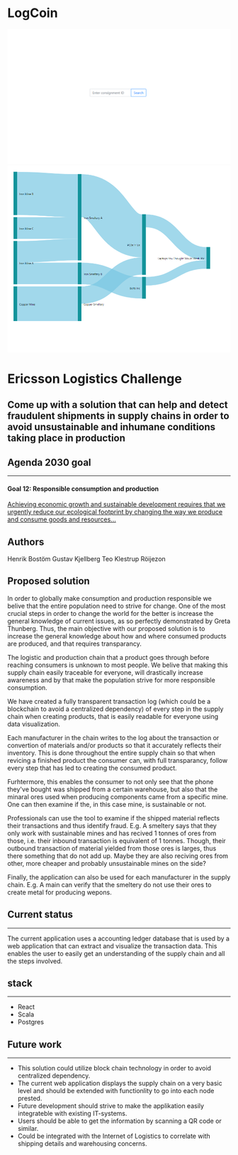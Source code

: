 # LogCoin

![](screenshots/search.png)
![](screenshots/viz.png)

# Ericsson Logistics Challenge

## Come up with a solution that can help and detect fraudulent shipments in supply chains in order to avoid unsustainable and inhumane conditions taking place in production

## Agenda 2030 goal

---

#### Goal 12: Responsible consumption and production

[Achieving economic growth and sustainable development requires that we urgently reduce our ecological footprint by changing the way we produce and consume goods and resources...](https://www.undp.org/content/undp/en/home/sustainable-development-goals/goal-12-responsible-consumption-and-production.html)

## Authors
Henrik Bostöm
Gustav Kjellberg
Teo Klestrup Röijezon

## Proposed solution

In order to globally make consumption and production responsible we belive that the entire population need to strive for change. One of the most crucial steps in order to change the world for the better is increase the general knowledge of current issues, as so perfectly demonstrated by Greta Thunberg. Thus, the main objective with our proposed solution is to increase the general knowledge about how and where consumed products are produced, and that requires transparancy.

The logistic and production chain that a product goes through before reaching consumers is unknown to most people. We belive that making this supply chain easily traceable for everyone, will drastically increase awareness and by that make the population strive for more responsible consumption.

We have created a fully transparent transaction log (which could be a blockchain to avoid a centralized dependency) of every step in the supply chain when creating products, that is easily readable for everyone using data visualization.

Each manufacturer in the chain writes to the log about the transaction or convertion of materials and/or products so that it accurately reflects their inventory. This is done throughout the entire supply chain so that when revicing a finished product the consumer can, with full transparancy, follow every step that has led to creating the consumed product.

Furhtermore, this enables the consumer to not only see that the phone they've bought was shipped from a certain warehouse, but also that the minaral ores used when producing components came from a specific mine. One can then examine if the, in this case mine, is sustainable or not.

Professionals can use the tool to examine if the shipped material reflects their transactions and thus identify fraud. E.g. A smeltery says that they only work with sustainable mines and has recived 1 tonnes of ores from those, i.e. their inbound transaction is equivalent of 1 tonnes. Though, their outbound transaction of material yielded from those ores is larges, thus there something that do not add up. Maybe they are also reciving ores from other, more cheaper and probably unsustainable mines on the side?

Finally, the application can also be used for each manufacturer in the supply chain. E.g. A main can verify that the smeltery do not use their ores to create metal for producing wepons.

## Current status

---

The current application uses a accounting ledger database that is used by a web application that can extract and visualize the transaction data. This enables the user to easily get an understanding of the supply chain and all the steps involved.


## stack

---

- React
- Scala
- Postgres

## Future work

---

- This solution could utilize block chain technology in order to avoid centralized dependency.
- The current web application displays the supply chain on a very basic level and should be extended with functionlity to go into each node prested.
- Future development should strive to make the applikation easily integrateble with existing IT-systems.
- Users should be able to get the information by scanning a QR code or similar.
- Could be integrated with the Internet of Logistics to correlate with shipping details and warehousing concerns.
